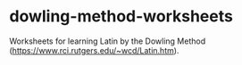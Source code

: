 dowling-method-worksheets
=========================

Worksheets for learning Latin by the Dowling Method (https://www.rci.rutgers.edu/~wcd/Latin.htm).
